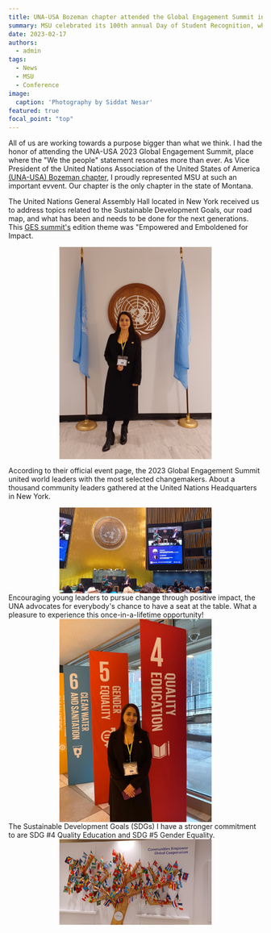 ```yaml
---
title: UNA-USA Bozeman chapter attended the Global Engagement Summit in the United Nations Headquarters
summary: MSU celebrated its 100th annual Day of Student Recognition, where the university awarded students and groups in five categories.
date: 2023-02-17
authors:
  - admin
tags:
  - News
  - MSU
  - Conference
image:
  caption: 'Photography by Siddat Nesar'
featured: true
focal_point: "top"
---
```


All of us are working towards a purpose bigger than what we think. I had the honor of attending the UNA-USA 2023 Global Engagement Summit, place where the "We the people" statement resonates more than ever. As Vice President of the United Nations Association of the United States of America [(UNA-USA) Bozeman chapter](https://www.instagram.com/unausamontanastate/), I proudly represented MSU at such an important evvent. Our chapter is the only chapter in the state of Montana.

The United Nations General Assembly Hall located in New York received us to address topics related to the Sustainable Development Goals, our road map, and what has been and needs to be done for the next generations. This [GES summit's](https://events.unfoundation.org/2023globalengagementsummit1) edition theme was "Empowered and Emboldened for Impact.
 

<div style="display: flex; justify-content: center;">
    <img src="a.jpg" alt="figure" width="60%">
</div>

According to their official event page, the 2023 Global Engagement Summit united world leaders with the most selected changemakers. About a thousand community leaders gathered at the United Nations Headquarters in New York.

<div style="display: flex; justify-content: center;">
    <img src="b.jpg" alt="figure" width="60%">
</div>
Encouraging young leaders to pursue change through positive impact, the UNA advocates for everybody's chance to have a seat at the table. What a pleasure to experience this once-in-a-lifetime opportunity! 

<div style="display: flex; justify-content: center;">
    <img src="c.jpg" alt="figure" width="60%">
</div>
The Sustainable Development Goals (SDGs) I have a stronger commitment to are SDG #4 Quality Education and SDG #5 Gender Equality.

<div style="display: flex; justify-content: center;">
    <img src="d.jpg" alt="figure" width="60%">
</div>